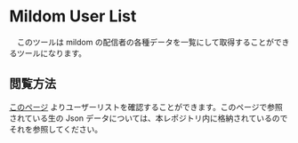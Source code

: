 # Mildom User List 

　このツールは mildom の配信者の各種データを一覧にして取得することができるツールになります。

## 閲覧方法

 [このページ](https://uakihir0.github.io/mildom-user-list/page/) よりユーザーリストを確認することができます。このページで参照されている生の Json データについては、本レポジトリ内に格納されているのでそれを参照してください。